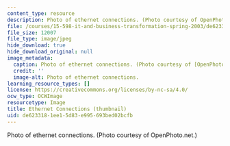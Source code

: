 ```yaml
---
content_type: resource
description: Photo of ethernet connections. (Photo courtesy of OpenPhoto.net.)
file: /courses/15-598-it-and-business-transformation-spring-2003/de6233181ee15d83e995693bed02bcfb_15-598s03-th.jpg
file_size: 12007
file_type: image/jpeg
hide_download: true
hide_download_original: null
image_metadata:
  caption: Photo of ethernet connections. (Photo courtesy of [OpenPhoto.net](http://openphoto.net).)
  credit: ''
  image-alt: Photo of ethernet connections.
learning_resource_types: []
license: https://creativecommons.org/licenses/by-nc-sa/4.0/
ocw_type: OCWImage
resourcetype: Image
title: Ethernet Connections (thumbnail)
uid: de623318-1ee1-5d83-e995-693bed02bcfb
---
```

Photo of ethernet connections. (Photo courtesy of OpenPhoto.net.)